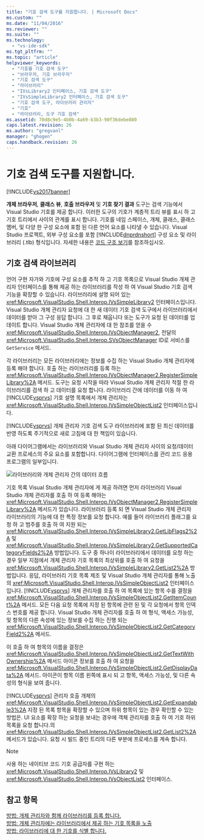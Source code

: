 ```yaml
---
title: "기호 검색 도구를 지원합니다. | Microsoft Docs"
ms.custom: ""
ms.date: "11/04/2016"
ms.reviewer: ""
ms.suite: ""
ms.technology: 
  - "vs-ide-sdk"
ms.tgt_pltfrm: ""
ms.topic: "article"
helpviewer_keywords: 
  - "기호를 기호 검색 도구"
  - "브라우저, 기호 브라우저"
  - "기호 검색 도구"
  - "라이브러리"
  - "IVsLibrary2 인터페이스, 기호 검색 도구"
  - "IVsSimpleLibrary2 인터페이스, 기호 검색 도구"
  - "기호 검색 도구, 라이브러리 관리자"
  - "기호"
  - "라이브러리, 도구 기호 검색"
ms.assetid: 70d8c9e5-4b0b-4a69-b3b3-90f36debe880
caps.latest.revision: 26
ms.author: "gregvanl"
manager: "ghogen"
caps.handback.revision: 26
---
```

# 기호 검색 도구를 지원합니다.
[!INCLUDE[vs2017banner](../../code-quality/includes/vs2017banner.md)]

**개체 브라우저**,  **클래스 뷰**,  **호출 브라우저** 및  **기호 찾기 결과** 도구는 검색 기능에서 Visual Studio 기호를 제공 합니다.  이러한 도구의 기호가 계층적 트리 뷰를 표시 하 고 기호 트리에서 사이의 관계를 표시 합니다.  기호를 네임 스페이스, 개체, 클래스, 클래스 멤버, 및 다양 한 구성 요소에 포함 된 다른 언어 요소를 나타낼 수 있습니다.  Visual Studio 프로젝트, 외부 구성 요소를 포함 [!INCLUDE[dnprdnshort](../../code-quality/includes/dnprdnshort_md.md)] 구성 요소 및 라이브러리 \(.tlb\) 형식입니다.  자세한 내용은 [코드 구조 보기](../../ide/viewing-the-structure-of-code.md)를 참조하십시오.  
  
## 기호 검색 라이브러리  
 언어 구현 자가와 기호에 구성 요소를 추적 하 고 기호 목록으로 Visual Studio 개체 관리자 인터페이스를 통해 제공 하는 라이브러리를 작성 하 여 Visual Studio 기호 검색 기능을 확장할 수 있습니다.  라이브러리에 설명 되어 있는 <xref:Microsoft.VisualStudio.Shell.Interop.IVsSimpleLibrary2> 인터페이스입니다.  Visual Studio 개체 관리자 요청에 대 한 새 데이터 기호 검색 도구에서 라이브러리에서 데이터를 받아 그 구성 응답 합니다.  그 후로 채웁니다 또는 도구가 요청 된 데이터를 업데이트 합니다.  Visual Studio 개체 관리자에 대 한 참조를 얻을 수 <xref:Microsoft.VisualStudio.Shell.Interop.IVsObjectManager2>, 전달의 <xref:Microsoft.VisualStudio.Shell.Interop.SVsObjectManager> ID로 서비스를 `GetService` 메서드.  
  
 각 라이브러리는 모든 라이브러리에는 정보를 수집 하는 Visual Studio 개체 관리자에 등록 해야 합니다.  호출 하는 라이브러리를 등록 하는 <xref:Microsoft.VisualStudio.Shell.Interop.IVsObjectManager2.RegisterSimpleLibrary%2A> 메서드.  도구는 요청 시작을 따라 Visual Studio 개체 관리자 적절 한 라이브러리를 검색 하 고 데이터를 요청 합니다.  라이브러리 간에 데이터를 이동 하 여 [!INCLUDE[vsprvs](../../code-quality/includes/vsprvs_md.md)] 기호 설명 목록에서 개체 관리자는 <xref:Microsoft.VisualStudio.Shell.Interop.IVsSimpleObjectList2> 인터페이스입니다.  
  
 [!INCLUDE[vsprvs](../../code-quality/includes/vsprvs_md.md)] 개체 관리자 기호 검색 도구 라이브러리에 포함 된 최신 데이터를 반영 하도록 주기적으로 새로 고침에 대 한 책임이 있습니다.  
  
 아래 다이어그램에서는 라이브러리와 Visual Studio 개체 관리자 사이의 요청\/데이터 교환 프로세스의 주요 요소를 포함합니다.  다이어그램에 인터페이스를 관리 코드 응용 프로그램의 일부입니다.  
  
 ![라이브러리와 개체 관리자 간의 데이터 흐름](~/extensibility/internals/media/callbrowserdiagram.gif "CallBrowserDiagram")  
  
 기호 목록 Visual Studio 개체 관리자에 게 제공 하려면 먼저 라이브러리 Visual Studio 개체 관리자를 호출 하 여 등록 해야는 <xref:Microsoft.VisualStudio.Shell.Interop.IVsObjectManager2.RegisterSimpleLibrary%2A> 메서드가 있습니다.  라이브러리 등록 되 면 Visual Studio 개체 관리자 라이브러리의 기능에 대 한 특정 정보를 요청 합니다.  예를 들어 라이브러리 플래그를 요청 하 고 범주를 호출 하 여 지원 되는 <xref:Microsoft.VisualStudio.Shell.Interop.IVsSimpleLibrary2.GetLibFlags2%2A> 및 <xref:Microsoft.VisualStudio.Shell.Interop.IVsSimpleLibrary2.GetSupportedCategoryFields2%2A> 방법입니다.  도구 중 하나이 라이브러리에서 데이터를 요청 하는 경우 일부 지점에서 개체 관리자 기호 목록의 최상위를 호출 하 여 요청을 <xref:Microsoft.VisualStudio.Shell.Interop.IVsSimpleLibrary2.GetList2%2A> 방법입니다.  응답, 라이브러리 기호 목록 제조 및 Visual Studio 개체 관리자를 통해 노출의 <xref:Microsoft.VisualStudio.Shell.Interop.IVsSimpleObjectList2> 인터페이스입니다.  [!INCLUDE[vsprvs](../../code-quality/includes/vsprvs_md.md)] 개체 관리자를 호출 하 여 목록에 있는 항목 수를 결정을 <xref:Microsoft.VisualStudio.Shell.Interop.IVsSimpleObjectList2.GetItemCount%2A> 메서드.  모든 다음 요청 목록에 지정 된 항목에 관련 된 및 각 요청에서 항목 인덱스 번호를 제공 합니다.  Visual Studio 개체 관리자를 호출 하 여 형식, 액세스 가능성, 및 항목의 다른 속성에 있는 정보를 수집 하는 진행 되는 <xref:Microsoft.VisualStudio.Shell.Interop.IVsSimpleObjectList2.GetCategoryField2%2A> 메서드.  
  
 이 호출 하 여 항목의 이름을 결정은 <xref:Microsoft.VisualStudio.Shell.Interop.IVsSimpleObjectList2.GetTextWithOwnership%2A> 메서드 아이콘 정보를 호출 하 여 요청을 <xref:Microsoft.VisualStudio.Shell.Interop.IVsSimpleObjectList2.GetDisplayData%2A> 메서드.  아이콘이 항목 이름 왼쪽에 표시 되 고 항목, 액세스 가능성, 및 다른 속성의 형식을 보여 줍니다.  
  
 [!INCLUDE[vsprvs](../../code-quality/includes/vsprvs_md.md)] 관리자 호출 개체의 <xref:Microsoft.VisualStudio.Shell.Interop.IVsSimpleObjectList2.GetExpandable3%2A> 지정 된 목록 항목을 확장할 수 있으며 하위 항목이 있는 경우 확인할 수 있는 방법은.  UI 요소를 확장 하는 요청을 보내는 경우에 객체 관리자를 호출 하 여 기호 하위 목록을 요청 합니다.의 <xref:Microsoft.VisualStudio.Shell.Interop.IVsSimpleObjectList2.GetList2%2A> 메서드가 있습니다.  요청 시 빌드 중인 트리의 다른 부분에 프로세스를 계속 합니다.  
  
> [!NOTE]
>  사용 하는 네이티브 코드 기호 공급자를 구현 하는 <xref:Microsoft.VisualStudio.Shell.Interop.IVsLibrary2> 및 <xref:Microsoft.VisualStudio.Shell.Interop.IVsObjectList2> 인터페이스.  
  
## 참고 항목  
 [방법: 개체 관리자와 함께 라이브러리를 등록 합니다.](../../extensibility/internals/how-to-register-a-library-with-the-object-manager.md)   
 [방법: 개체 관리자에는 라이브러리에서 제공 하는 기호 목록을 노출](../../extensibility/internals/how-to-expose-lists-of-symbols-provided-by-the-library-to-the-object-manager.md)   
 [방법: 라이브러리에 대 한 기호를 식별 합니다.](../../extensibility/internals/how-to-identify-symbols-in-a-library.md)